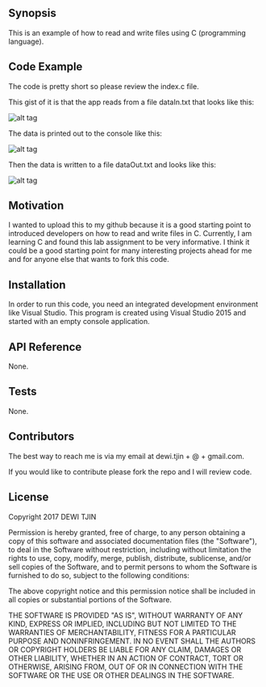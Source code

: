 ## Synopsis

This is an example of how to read and write files using C (programming language).

## Code Example

The code is pretty short so please review the index.c file.

This gist of it is that the app reads from a file dataIn.txt that looks like this:

![alt tag](https://cloud.githubusercontent.com/assets/6993716/24032208/02f08810-0aa4-11e7-8482-5d84f01040ac.PNG)

The data is printed out to the console like this:

![alt tag](https://cloud.githubusercontent.com/assets/6993716/24032039/2e415b58-0aa3-11e7-9671-a801c1d98525.PNG)

Then the data is written to a file dataOut.txt and looks like this:

![alt tag](https://cloud.githubusercontent.com/assets/6993716/24032043/33cd1bac-0aa3-11e7-8be7-69aaa9d298f2.PNG)

## Motivation

I wanted to upload this to my github because it is a good starting point to introduced developers on how to read and write files in C.
Currently, I am learning C and found this lab assignment to be very informative.  I think it could be a good starting point 
for many interesting projects ahead for me and for anyone else that wants to fork this code.

## Installation

In order to run this code, you need an integrated development environment like Visual Studio.  This program is created 
using Visual Studio 2015 and started with an empty console application.

## API Reference

None.

## Tests

None.

## Contributors

The best way to reach me is via my email at dewi.tjin + @ + gmail.com.

If you would like to contribute please fork the repo and I will review code.

## License

Copyright 2017 DEWI TJIN

Permission is hereby granted, free of charge, to any person obtaining a copy of this software and associated documentation files (the "Software"), to deal in the Software without restriction, including without limitation the rights to use, copy, modify, merge, publish, distribute, sublicense, and/or sell copies of the Software, and to permit persons to whom the Software is furnished to do so, subject to the following conditions:

The above copyright notice and this permission notice shall be included in all copies or substantial portions of the Software.

THE SOFTWARE IS PROVIDED "AS IS", WITHOUT WARRANTY OF ANY KIND, EXPRESS OR IMPLIED, INCLUDING BUT NOT LIMITED TO THE WARRANTIES OF MERCHANTABILITY, FITNESS FOR A PARTICULAR PURPOSE AND NONINFRINGEMENT. IN NO EVENT SHALL THE AUTHORS OR COPYRIGHT HOLDERS BE LIABLE FOR ANY CLAIM, DAMAGES OR OTHER LIABILITY, WHETHER IN AN ACTION OF CONTRACT, TORT OR OTHERWISE, ARISING FROM, OUT OF OR IN CONNECTION WITH THE SOFTWARE OR THE USE OR OTHER DEALINGS IN THE SOFTWARE.
